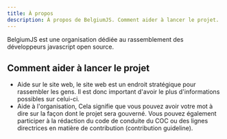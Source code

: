 ```yaml
---
title: À propos
description: À propos de BelgiumJS. Comment aider à lancer le projet.
---
```


BelgiumJS est une organisation dédiée au rassemblement des développeurs javascript open source.

## Comment aider à lancer le projet

- Aide sur le site web, le site web est un endroit stratégique pour rassembler les gens. Il est donc important d'avoir le plus d'informations possibles sur celui-ci.
- Aide à l'organisation, Cela signifie que vous pouvez avoir votre mot à dire sur la façon dont le projet sera gouverné. Vous pouvez également participer à la rédaction du code de conduite du COC ou des lignes directrices en matière de contribution (contribution guideline).
